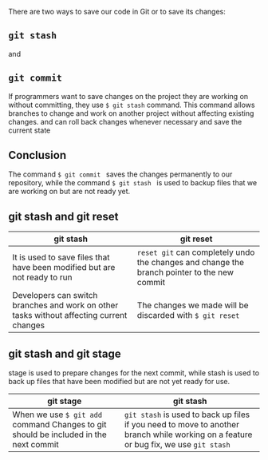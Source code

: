 There are two ways to save our code in Git or to save its changes:

## `git stash`

and

## `git commit`

If programmers want to save changes on the project they are working on without committing, they use `$ git stash` command. This command allows branches to change and work on another project without affecting existing changes. and can roll back changes whenever necessary and save the current state

## Conclusion

The command `$ git commit ` saves the changes permanently to our repository, while the command `$ git stash ` is used to backup files that we are working on but are not ready yet.

## git stash and git reset

<div align="center">

| git stash                                                                                | git reset                                                                                   |
| ---------------------------------------------------------------------------------------- | ------------------------------------------------------------------------------------------- |
| It is used to save files that have been modified but are not ready to run                | `reset git` can completely undo the changes and change the branch pointer to the new commit |
| Developers can switch branches and work on other tasks without affecting current changes | The changes we made will be discarded with `$ git reset`                                    |

</div>

## git stash and git stage

stage is used to prepare changes for the next commit, while stash is used to back up files that have been modified but are not yet ready for use.

<div align="center">

| git stage                                                                             | git stash                                                                                                                            |
| ------------------------------------------------------------------------------------- | ------------------------------------------------------------------------------------------------------------------------------------ |
| When we use `$ git add ` command Changes to git should be included in the next commit | `git stash` is used to back up files if you need to move to another branch while working on a feature or bug fix, we use `git stash` |

</div>
